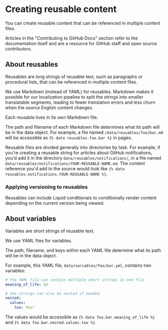 # Creating reusable content

You can create reusable content that can be referenced in multiple content files.

Articles in the "Contributing to GitHub Docs" section refer to the documentation itself and are a resource for GitHub staff and open source contributors.

## About reusables

Reusables are long strings of reusable text, such as paragraphs or procedural lists, that can be referenced in multiple content files.

We use Markdown (instead of YAML) for reusables. Markdown makes it possible for our localization pipeline to split the strings into smaller translatable segments, leading to fewer translation errors and less churn when the source English content changes.

Each reusable lives in its own Markdown file.

The path and filename of each Markdown file determines what its path will be in the data object. For example, a file named `/data/reusables/foo/bar.md` will be accessible as `{% data reusables.foo.bar %}` in pages.

Reusable files are divided generally into directories by task. For example, if you're creating a reusable string for articles about GitHub notifications, you'd add it in the directory `data/reusables/notifications/`, in a file named `data/reusables/notifications/YOUR-REUSABLE-NAME.md`. The content reference you'd add to the source would look like `{% data reusables.notifications.YOUR-REUSABLE-NAME %}`.

### Applying versioning to reusables

Reusables can include Liquid conditionals to conditionally render content depending on the current version being viewed. 

## About variables

Variables are short strings of reusable text.

We use YAML files for variables.

The path, filename, and keys within each YAML file determine what its path will be in the data object.

For example, this YAML file, `data/variables/foo/bar.yml`, contains two variables:

```yaml
# the YAML file can contain multiple short strings in one file
meaning_of_life: 42

# the strings can also be nested if needed
nested:
  values:
    too: Yes!
```

The values would be accessible as `{% data foo.bar.meaning_of_life %}` and `{% data foo.bar.nested.values.too %}`.

